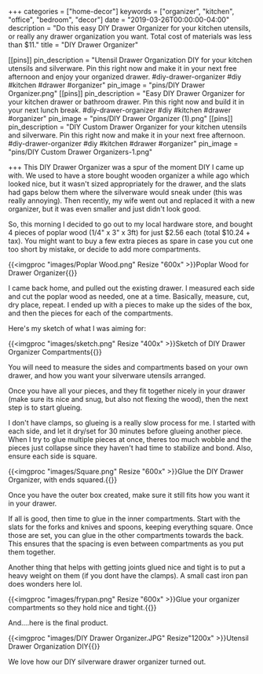+++
categories = ["home-decor"]
keywords = ["organizer", "kitchen", "office", "bedroom", "decor"]
date = "2019-03-26T00:00:00-04:00"
description = "Do this easy DIY Drawer Organizer for your kitchen utensils, or really any drawer organization you want. Total cost of materials was less than $11."
title = "DIY Drawer Organizer"

[[pins]]
pin_description = "Utensil Drawer Organization DIY for your kitchen utensils and silverware. Pin this right now and make it in your next free afternoon and enjoy your organized drawer. #diy-drawer-organizer #diy #kitchen #drawer #organizer"
pin_image = "pins/DIY Drawer Organizer.png"
[[pins]]
pin_description = "Easy DIY Drawer Organizer for your kitchen drawer or bathroom drawer. Pin this right now and build it in your next lunch break. #diy-drawer-organizer #diy #kitchen #drawer #organizer"
pin_image = "pins/DIY Drawer Organizer (1).png"
[[pins]]
pin_description = "DIY Custom Drawer Organizer for your kitchen utensils and silverware. Pin this right now and make it in your next free afternoon. #diy-drawer-organizer #diy #kitchen #drawer #organizer"
pin_image = "pins/DIY Custom Drawer Organizers-1.png"

+++
This DIY Drawer Organizer was a spur of the moment DIY I came up with.  We used to have a store bought wooden organizer a while ago which looked nice, but it wasn't sized appropriately for the drawer, and the slats had gaps below them where the silverware would sneak under (this was really annoying).  Then recently, my wife went out and replaced it with a new organizer, but it was even smaller and just didn't look good.

So, this morning I decided to go out to my local hardware store, and bought 4 pieces of poplar wood (1/4" x 3" x 3ft) for just $2.56 each (total $10.24 + tax).  You might want to buy a few extra pieces as spare in case you cut one too short by mistake, or decide to add more compartments.

{{<imgproc "images/Poplar Wood.png" Resize "600x" >}}Poplar Wood for Drawer Organizer{{</imgproc>}} 

I came back home, and pulled out the existing drawer.  I measured each side and cut the poplar wood as needed, one at a time.  Basically, measure, cut, dry place, repeat.  I ended up with a pieces to make up the sides of the box, and then the pieces for each of the compartments.

Here's my sketch of what I was aiming for:

{{<imgproc "images/sketch.png" Resize "400x" >}}Sketch of DIY Drawer Organizer Compartments{{</imgproc>}} 

You will need to measure the sides and compartments based on your own drawer, and how you want your silverware utensils arranged.

Once you have all your pieces, and they fit together nicely in your drawer (make sure its nice and snug, but also not flexing the wood), then the next step is to start glueing.

I don't have clamps, so glueing is a really slow process for me.  I started with each side, and let it dry/set for 30 minutes before glueing another piece.  When I try to glue multiple pieces at once, theres too much wobble and the pieces just collapse since they haven't had time to stabilize and bond.  Also, ensure each side is square.

{{<imgproc "images/Square.png" Resize "600x" >}}Glue the DIY Drawer Organizer, with ends squared.{{</imgproc>}} 

Once you have the outer box created, make sure it still fits how you want it in your drawer.

If all is good, then time to glue in the inner compartments.  Start with the slats for the forks and knives and spoons, keeping everything square.  Once those are set, you can glue in the other compartments towards the back.  This ensures that the spacing is even between compartments as you put them together.

Another thing that helps with getting joints glued nice and tight is to put a heavy weight on them (if you dont have the clamps).  A small cast iron pan does wonders here lol.

{{<imgproc "images/frypan.png" Resize "600x" >}}Glue your organizer compartments so they hold nice and tight.{{</imgproc>}} 

And....here is the final product.

{{<imgproc "images/DIY Drawer Organizer.JPG" Resize"1200x" >}}Utensil Drawer Organization DIY{{</imgproc>}} 

We love how our DIY silverware drawer organizer turned out.